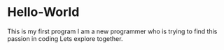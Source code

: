 # Hello-World
This is my first program
I am a new programmer who is trying to find this passion in coding
Lets explore together.
